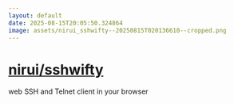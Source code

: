```yaml
---
layout: default
date: 2025-08-15T20:05:50.324864
image: assets/nirui_sshwifty--20250815T020136610--cropped.png
---
```


# [nirui/sshwifty](https://github.com/nirui/sshwifty)

web SSH and Telnet client in your browser
